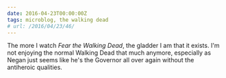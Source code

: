 ```yaml
---
date: 2016-04-23T00:00:00Z
tags: microblog, the walking dead
# url: /2016/04/23/46/
---
```


The more I watch *Fear the Walking Dead*, the gladder I am that it exists. I'm not enjoying the normal Walking Dead that much anymore, especially as Negan just seems like he's the Governor all over again without the antiheroic qualities.